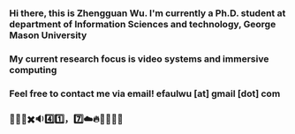 ### Hi there, this is Zhengguan Wu. I'm currently a Ph.D. student at department of Information Sciences and technology,  George Mason University
### My current research focus is video systems and immersive computing
### Feel free to contact me via email!  efaulwu [at] gmail [dot] com


### 🐶🍐🥘✖️🔉4️⃣1️⃣，7️⃣☁️🔥🦇👃🎼🈯

<!--
**efaulwu/efaulwu** is a ✨ _special_ ✨ repository because its `README.md` (this file) appears on your GitHub profile.

Here are some ideas to get you started:

- 🔭 I’m currently working on ...
- 🌱 I’m currently learning ...
- 👯 I’m looking to collaborate on ...
- 🤔 I’m looking for help with ...
- 💬 Ask me about ...
- 📫 How to reach me: ...
- 😄 Pronouns: ...
- ⚡ Fun fact: ...
-->
